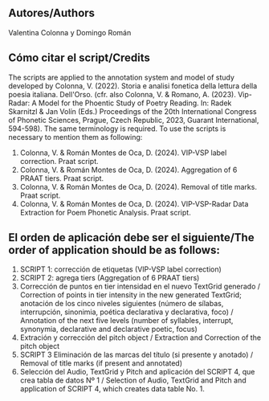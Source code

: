## Autores/Authors
Valentina Colonna y Domingo Román

## Cómo citar el script/Credits

The scripts are applied to the annotation system and model of study developed by Colonna, V. (2022). Storia e analisi fonetica della lettura della poesia italiana. Dell'Orso. (cfr. also Colonna, V. & Romano, A. (2023). Vip-Radar: A Model for the Phoentic Study of Poetry Reading. In: Radek Skarnitzl & Jan Volín (Eds.)  Proceedings of the 20th International Congress of Phonetic Sciences, Prague, Czech Republic, 2023, Guarant International, 594-598). The same terminology is required. 
To use the scripts is necessary to mention them as following:
 
1. Colonna, V. & Román Montes de Oca, D. (2024). VIP-VSP label correction. Praat script.
2. Colonna, V. & Román Montes de Oca, D. (2024). Aggregation of 6 PRAAT tiers. Praat script.
3. Colonna, V. & Román Montes de Oca, D. (2024). Removal of title marks. Praat script.
4. Colonna, V. & Román Montes de Oca, D. (2024). VIP-VSP-Radar Data Extraction for Poem Phonetic Analysis. Praat script.

## El orden de aplicación debe ser el siguiente/The order of application should be as follows:

1. SCRIPT 1: corrección de etiquetas (VIP-VSP label correction)
2. SCRIPT 2: agrega tiers (Aggregation of 6 PRAAT tiers)
3. Corrección de puntos en tier intensidad en el nuevo TextGrid generado / Correction of points in tier intensity in the new generated TextGrid; anotación de los cinco niveles siguientes (número de sílabas, interrupción, sinonimia, poética declarativa y declarativa, foco) / Annotation of the next five levels (number of syllables, interrupt, synonymia, declarative and declarative poetic, focus)
4. Extración y corrección del pitch object / Extraction and Correction of the pitch object
5. SCRIPT 3 Eliminación de las marcas del título (si presente y anotado) / Removal of title marks (if present and annotated) 
6. Selección del Audio, TextGrid y Pitch and aplicación del SCRIPT 4, que crea tabla de datos Nº 1 / Selection of Audio, TextGrid and Pitch and application of SCRIPT 4, which creates data table No. 1.
